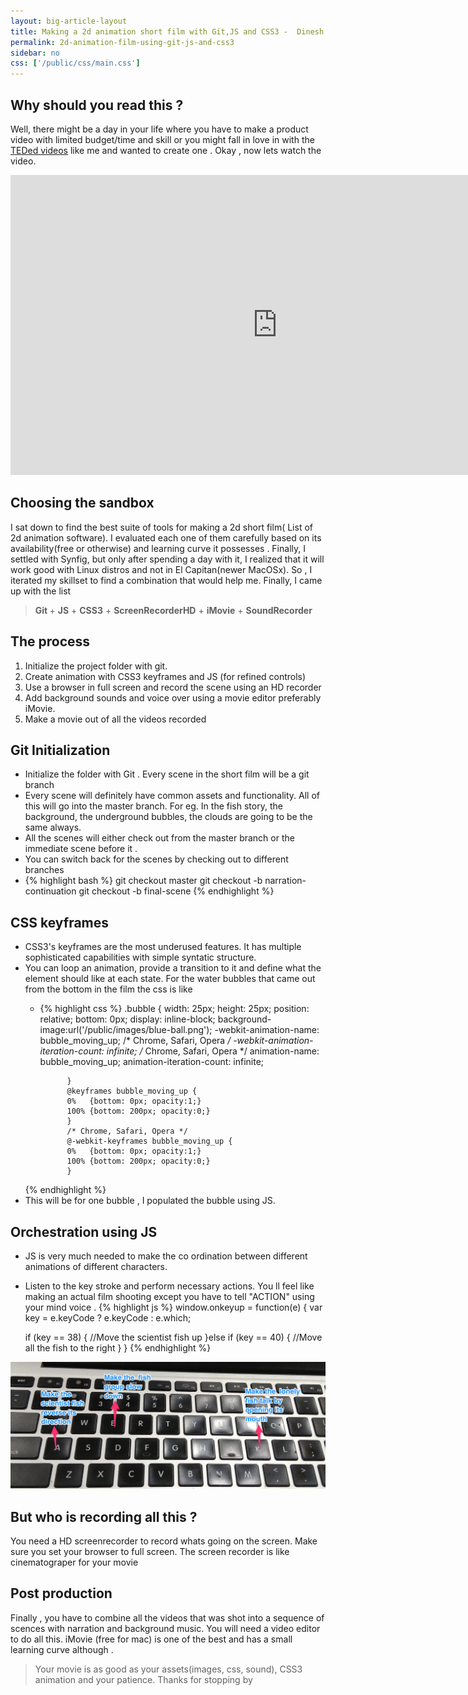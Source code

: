 ```yaml
---
layout: big-article-layout
title: Making a 2d animation short film with Git,JS and CSS3 -  Dinesh's logs
permalink: 2d-animation-film-using-git-js-and-css3
sidebar: no
css: ['/public/css/main.css']
---
```



## Why should you read this ?
Well, there might be a day in your life where you have to make a product video with limited budget/time and skill or you might fall in love in with the <a href="https://www.youtube.com/channel/UCsooa4yRKGN_zEE8iknghZA">TEDed videos</a> like me and wanted to create one . Okay , now lets watch the video.
<div class="video-holder">
<iframe width="853" height="480" src="https://www.youtube.com/embed/KzFiTgHKAtk" frameborder="0" allowfullscreen></iframe>
</div>

## Choosing the sandbox
I sat down to find the best suite of tools for making a 2d short film( List of 2d animation software). I evaluated each one of them carefully based on its availability(free or otherwise) and learning curve it possesses . Finally, I settled with Synfig, but only after spending a day with it, I realized that it will work good with Linux distros and not in El Capitan(newer MacOSx). So , I iterated my skillset to find a combination that would help me. Finally, I came up with the list

> <b> Git </b> + <b>JS</b> + <b>CSS3</b> + <b>ScreenRecorderHD</b> + <b>iMovie</b> + <b>SoundRecorder</b>

## The process
1. Initialize the project folder with git.
2. Create animation with CSS3 keyframes and JS (for refined controls)
3. Use a browser in full screen and record the scene using an HD recorder
4. Add background sounds and voice over using a movie editor preferably iMovie.
5. Make a movie out of all the videos recorded

## Git Initialization
 - Initialize the folder with Git . Every scene in the short film will be a git branch
 - Every scene will definitely have common assets and functionality. All of this will go into the master branch. For eg. In the fish story,  the background, the underground bubbles, the clouds are going to be the same always.
 - All the scenes will either check out from the master branch or the immediate scene before it .
 - You can switch back for the scenes by checking out to different branches 
 - {% highlight bash %}
   git checkout master
   git checkout -b narration-continuation
   git checkout -b final-scene 
   {% endhighlight %}


## CSS keyframes
 - CSS3's keyframes are the most underused features. It has multiple sophisticated capabilities with simple 
   syntatic structure. 
 - You can loop an animation, provide a transition to it and define what the element should like at each state.  For the water bubbles that came out from the bottom in the film the css is like
	- {% highlight css %} 
			.bubble {
				width: 25px;
				height: 25px;
				position: relative;
				bottom: 0px;
				display: inline-block;
				background-image:url('/public/images/blue-ball.png');
				-webkit-animation-name: bubble_moving_up; /* Chrome, Safari, Opera */
				-webkit-animation-iteration-count: infinite; /* Chrome, Safari, Opera */
				animation-name: bubble_moving_up;
				animation-iteration-count: infinite;

				}
				@keyframes bubble_moving_up {
				0%   {bottom: 0px; opacity:1;}
				100% {bottom: 200px; opacity:0;}
				}
				/* Chrome, Safari, Opera */
				@-webkit-keyframes bubble_moving_up {
				0%   {bottom: 0px; opacity:1;}
				100% {bottom: 200px; opacity:0;}
				}
   {% endhighlight %}
- This will be for one bubble , I populated the bubble using JS.
			 	<div id="bubble-holder">
					</div>
<div></div>


## Orchestration using JS
- JS is very much needed to make the co ordination between different animations of different characters.
- Listen to the key stroke and perform necessary actions. You ll feel like making an actual film shooting except you have to tell "ACTION" using your mind voice .
{% highlight js %}
window.onkeyup = function(e) {
  var key = e.keyCode ? e.keyCode : e.which;

  if (key == 38) {
      //Move the scientist fish up
  }else if (key == 40) {
      //Move all the fish to the right
  }
}
{% endhighlight %}


<div>
	<center>
		<img src="/public/images/keys-binding.jpg" class="inline-image keyboard-strokes-image" />
	</center>
</div>


## But who is recording all this ?

You need a HD screenrecorder to record whats going on the screen. Make sure you set your browser to full screen. The screen recorder is like cinematograper for your movie

## Post production 
Finally , you have to combine all the videos that was shot into a sequence of scences with narration and background music. 
You will need a video editor to do all this. iMovie (free for mac) is one of the best and has a small learning curve although . 

> Your movie is as good as your assets(images, css, sound),  CSS3 animation and your patience. Thanks for stopping by










